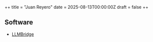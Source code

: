 ++
title = "Juan Reyero"
date = 2025-08-13T00:00:00Z
draft = false
++

## Software

- [LLMBridge](/open/llmbridge/)

